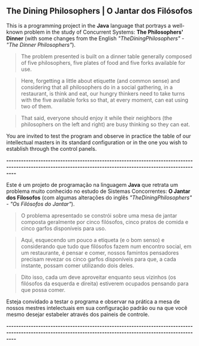 ## The Dining Philosophers | O Jantar dos Filósofos

This is a programming project in the **Java** language that portrays a well-known problem in the study of Concurrent Systems: **The Philosophers' Dinner** (with some changes from the English _"TheDiningPhilosophers" - "The Dinner Philosophers"_).

> The problem presented is built on a dinner table generally composed of five philosophers, five plates of food and five forks available for use.

> Here, forgetting a little about etiquette (and common sense) and considering that all philosophers do in a social gathering, in a restaurant, is think and eat, our hungry thinkers need to take turns with the five available forks so that, at every moment, can eat using two of them.

> That said, everyone should enjoy it while their neighbors (the philosophers on the left and right) are busy thinking so they can eat.

You are invited to test the program and observe in practice the table of our intellectual masters in its standard configuration or in the one you wish to establish through the control panels.

**------------------------------------------------------------------------------------------------------------------------------------------------------------**

Este é um projeto de programação na linguagem **Java** que retrata um problema muito conhecido no estudo de Sistemas Concorrentes: **O Jantar dos Filosofos** (com algumas alterações do inglês _"TheDiningPhilosophers" - "Os Filósofos do Jantar"_).

> O problema apresentado se constrói sobre uma mesa de jantar composta geralmente por cinco filósofos, cinco pratos de comida e cinco garfos disponíveis para uso.

> Aqui, esquecendo um pouco a etiqueta (e o bom senso) e considerando que tudo que filósofos fazem num encontro social, em um restaurante, é pensar e comer, nossos famintos pensadores precisam revezar os cinco garfos disponíveis para que, a cada instante, possam comer utilizando dois deles.

> Dito isso, cada um deve aproveitar enquanto seus vizinhos (os filósofos da esquerda e direita) estiverem ocupados pensando para que possa comer.

Esteja convidado a testar o programa e observar na prática a mesa de nossos mestres intelectuais em sua configuração padrão ou na que você mesmo desejar estabeler através dos paineis de controle.

**------------------------------------------------------------------------------------------------------------------------------------------------------------**
